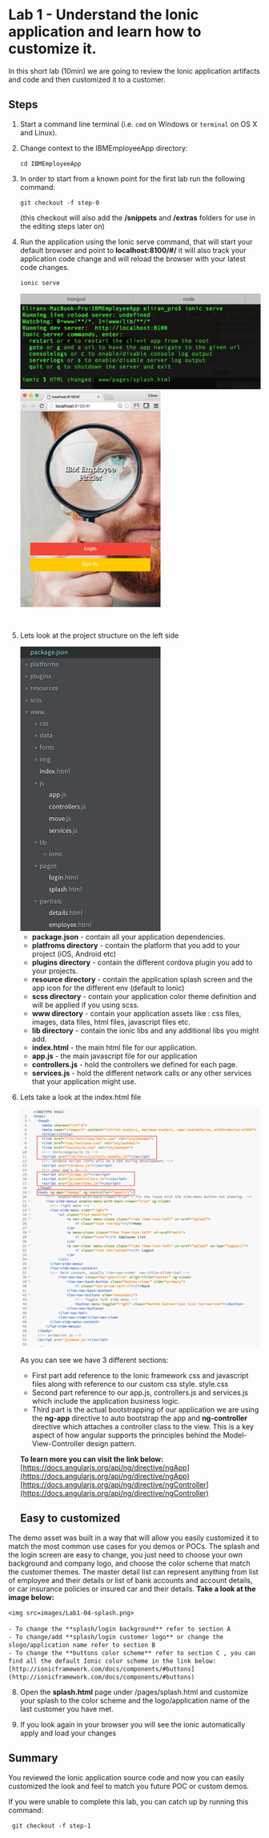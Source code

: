 Lab 1 - Understand the Ionic application and learn how to customize it.
=======================================================================

In this short lab (10min) we are going to review the Ionic application artifacts
and code and then customized it to a customer.

Steps
-----

1.  Start a command line terminal (i.e. `cmd` on Windows or `terminal` on OS X
    and Linux).

2.  Change context to the IBMEmployeeApp directory:

    ~~~~~~~~~~~~~~~~~~~~~~~~~~~~~~~~~~~~~~~~~~~~~~~~~~~~~~~~~~~~~~~~~~~~~~~~~~~~
    cd IBMEmployeeApp
    ~~~~~~~~~~~~~~~~~~~~~~~~~~~~~~~~~~~~~~~~~~~~~~~~~~~~~~~~~~~~~~~~~~~~~~~~~~~~

3.  In order to start from a known point for the first lab run the following
    command:

    ~~~~~~~~~~~~~~~~~~~~~~~~~~~~~~~~~~~~~~~~~~~~~~~~~~~~~~~~~~~~~~~~~~~~~~~~~~~~
    git checkout -f step-0
    ~~~~~~~~~~~~~~~~~~~~~~~~~~~~~~~~~~~~~~~~~~~~~~~~~~~~~~~~~~~~~~~~~~~~~~~~~~~~

    (this checkout will also add the **/snippets** and **/extras** folders for
    use in the editing steps later on)

4.  Run the application using the Ionic serve command, that will start your
    default browser and point to **localhost:8100/\#/** it will also track your
    application code change and will reload the browser with your latest code
    changes.

    ~~~~~~~~~~~~~~~~~~~~~~~~~~~~~~~~~~~~~~~~~~~~~~~~~~~~~~~~~~~~~~~~~~~~~~~~~~~~
    ionic serve
    ~~~~~~~~~~~~~~~~~~~~~~~~~~~~~~~~~~~~~~~~~~~~~~~~~~~~~~~~~~~~~~~~~~~~~~~~~~~~

	<img src=images/Lab1-00-ionic-serve.png width=480>
	
	<img src=images/Lab1-01-browser.png width=280>
 

5. Lets look at the project structure on the left side 
	
	
	<img src=images/Lab1-02-app-dir.png width=280> 
  
	- **package.json** - contain all your application dependencies.
	- **platfroms directory** - contain the platform that you add to your project (iOS, Android etc)
	- **plugins directory** - contain the different cordova plugin you add to your projects.
	- **resource directory** - contain the application splash screen and the app icon for 	the different env (default to Ionic)
	- **scss directory** - contain your application color theme definition and will be applied if you using scss.
	- **www directory** - contain your application assets like : css files, images, data files, html files, javascript files etc.
	- **lib directory** - contain the ionic libs and any additional libs you might add.
	- **index.html** - the main html file for our application.
	- **app.js** - the main javascript file for our application
	- **controllers.js** - hold the controllers we defined for each page.
	- **services.js** - hold the different network calls or any other services that your application might use.

6. Lets take a look at the index.html file

	<img src=images/Lab1-03-index.png>

	As you can see we have 3 different sections: 
	
	- First part add reference to the Ionic framework css and javascript files along with reference to our custom css style. style.css
	- Second part reference to our app.js, controllers.js and services.js which include the application business logic.
	- Third part is the actual bootstrapping of our application we are using the **ng-app** directive to auto bootstrap the app and **ng-controller** directive which attaches a controller class to the view. This is a key aspect of how angular supports the principles behind the Model-View-Controller design pattern.

	**To learn more you can visit the link below:**
	[https://docs.angularjs.org/api/ng/directive/ngApp](https://docs.angularjs.org/api/ng/directive/ngApp)
	[https://docs.angularjs.org/api/ng/directive/ngController](https://docs.angularjs.org/api/ng/directive/ngController)

	Easy to customized 
	-------	
The demo asset was built in a way that will allow you easily customized it to match the most common use cases for you demos or POCs.
The splash and the login screen are easy to change, you just need to choose your own background and company logo, and choose the color scheme that match the customer themes.
The master detail list can represent anything from list of employee and their details or list of bank accounts and account details, or car insurance policies or insured car and their details. 
**Take a look at the image below:**

	<img src=images/Lab1-04-splash.png>

	- To change the **splash/login background** refer to section A
	- To change/add **splash/login customer logo** or change the slogo/application name refer to section B
	- To change the **buttons color scheme** refer to section C , you can find all the default Ionic color scheme in the link below: 
	[http://ionicframework.com/docs/components/#buttons](http://ionicframework.com/docs/components/#buttons) 
	
8. Open the **splash.html** page under /pages/splash.html and customize your splash to the color scheme and the logo/application name of the last customer you have met.

9. If you look again in your browser you will see the ionic automatically apply and load your changes 


Summary
-------

You reviewed the Ionic application source code and now you can easily customized the look and feel to match you future POC or custom demos.

If you were unable to complete this lab, you can catch up by running this
command:

~~~~~~~~~~~~~~~~~~~~~~~~~~~~~~~~~~~~~~~~~~~~~~~~~~~~~~~~~~~~~~~~~~~~~~~~~~~~~~~~
 git checkout -f step-1
~~~~~~~~~~~~~~~~~~~~~~~~~~~~~~~~~~~~~~~~~~~~~~~~~~~~~~~~~~~~~~~~~~~~~~~~~~~~~~~~
